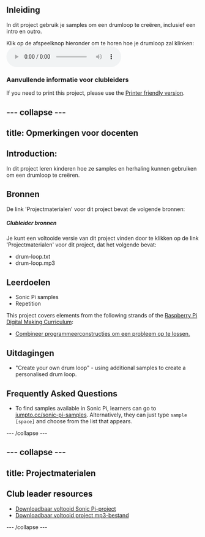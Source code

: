 ## Inleiding

In dit project gebruik je samples om een drumloop te creëren, inclusief een intro en outro.

<div id="audio-preview" class="pdf-hidden">
  Klik op de afspeelknop hieronder om te horen hoe je drumloop zal klinken: <audio controls preload> <source src="resources/drum-loop.mp3" type="audio/mpeg"> Your browser does not support the <code>audio</code> element. </audio>
</div>

### Aanvullende informatie voor clubleiders

If you need to print this project, please use the [Printer friendly version](https://projects.raspberrypi.org/en/projects/drum-loop/print).

## \--- collapse \---

## title: Opmerkingen voor docenten

## Introduction:

In dit project leren kinderen hoe ze samples en herhaling kunnen gebruiken om een drumloop te creëren.

## Bronnen

De link 'Projectmaterialen' voor dit project bevat de volgende bronnen:

##### Clubleider bronnen

Je kunt een voltooide versie van dit project vinden door te klikken op de link 'Projectmaterialen' voor dit project, dat het volgende bevat:

* drum-loop.txt
* drum-loop.mp3

## Leerdoelen

* Sonic Pi samples
* Repetition

This project covers elements from the following strands of the [Raspberry Pi Digital Making Curriculum](http://rpf.io/curriculum):

* [Combineer programmeerconstructies om een ​​probleem op te lossen.](https://www.raspberrypi.org/curriculum/programming/builder)

## Uitdagingen

* "Create your own drum loop" - using additional samples to create a personalised drum loop.

## Frequently Asked Questions

* To find samples available in Sonic Pi, learners can go to [jumpto.cc/sonic-pi-samples](http://jumpto.cc/sonic-pi-samples). Alternatively, they can just type `sample [space]` and choose from the list that appears.

\--- /collapse \---

## \--- collapse \---

## title: Projectmaterialen

## Club leader resources

* [Downloadbaar voltooid Sonic Pi-project](resources/drum-loop.txt)
* [Downloadbaar voltooid project mp3-bestand](resources/drum-loop.mp3)

\--- /collapse \---